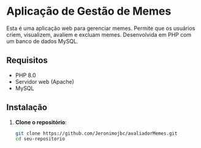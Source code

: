 # Aplicação de Gestão de Memes

Esta é uma aplicação web para gerenciar memes. Permite que os usuários criem, visualizem, avaliem e excluam memes. Desenvolvida em PHP com um banco de dados MySQL.

## Requisitos

- PHP 8.0
- Servidor web (Apache)
- MySQL

## Instalação

1. **Clone o repositório**:
   ```bash
   git clone https://github.com/Jeronimojbc/avaliadorMemes.git
   cd seu-repositorio
